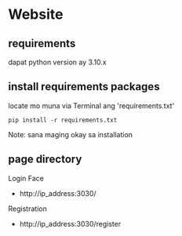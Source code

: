 # Website

## requirements 
dapat python version ay 3.10.x

## install requirements packages

locate mo muna via Terminal ang 'requirements.txt'

```shell
pip install -r requirements.txt
```

Note: sana maging okay sa installation

## page directory

Login Face
* http://ip_address:3030/

Registration
* http://ip_address:3030/register
